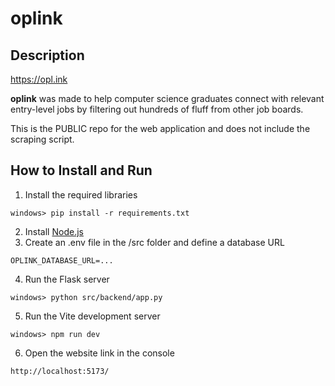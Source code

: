 # oplink
## Description
https://opl.ink

__oplink__ was made to help computer science graduates connect with relevant entry-level jobs by filtering out hundreds of fluff from other job boards.

This is the PUBLIC repo for the web application and does not include the scraping script.

## How to Install and Run
1. Install the required libraries
```
windows> pip install -r requirements.txt
```
2. Install [Node.js](https://nodejs.org/en/download)
3. Create an .env file in the /src folder and define a database URL
```
OPLINK_DATABASE_URL=...
```
4. Run the Flask server
```
windows> python src/backend/app.py
```
5. Run the Vite development server
```
windows> npm run dev
```
6. Open the website link in the console
```
http://localhost:5173/
```
